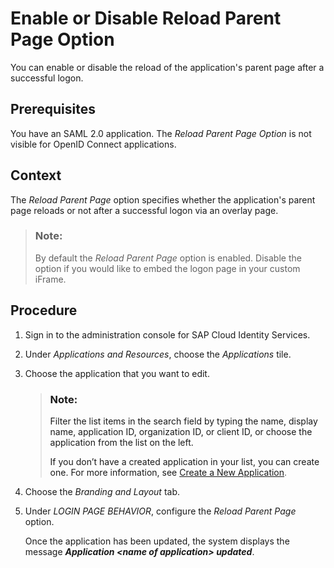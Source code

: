 <!-- loio0c0e9d2363e2442f996e7a395c6d6b39 -->

# Enable or Disable Reload Parent Page Option

You can enable or disable the reload of the application's parent page after a successful logon.



<a name="loio0c0e9d2363e2442f996e7a395c6d6b39__prereq_y1l_v55_c2c"/>

## Prerequisites

You have an SAML 2.0 application. The *Reload Parent Page Option* is not visible for OpenID Connect applications.



## Context

The *Reload Parent Page* option specifies whether the application's parent page reloads or not after a successful logon via an overlay page.

> ### Note:  
> By default the *Reload Parent Page* option is enabled. Disable the option if you would like to embed the logon page in your custom iFrame.



## Procedure

1.  Sign in to the administration console for SAP Cloud Identity Services.

2.  Under *Applications and Resources*, choose the *Applications* tile.

3.  Choose the application that you want to edit.

    > ### Note:  
    > Filter the list items in the search field by typing the name, display name, application ID, organization ID, or client ID, or choose the application from the list on the left.
    > 
    > If you don’t have a created application in your list, you can create one. For more information, see [Create a New Application](create-a-new-application-0d4b255.md).

4.  Choose the *Branding and Layout* tab.

5.  Under *LOGIN PAGE BEHAVIOR*, configure the *Reload Parent Page* option.

    Once the application has been updated, the system displays the message ***Application <name of application\> updated***.



